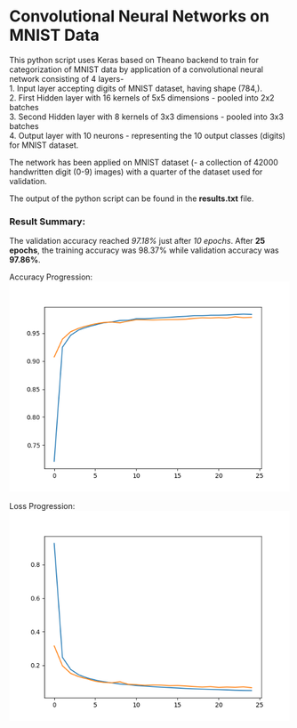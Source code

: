 # Convolutional Neural Networks on MNIST Data

This python script uses Keras based on Theano backend to train for categorization of MNIST data by application of a convolutional neural network consisting of 4 layers-  
	1. Input layer accepting digits of MNIST dataset, having shape (784,).  
	2. First Hidden layer with 16 kernels of 5x5 dimensions - pooled into 2x2 batches  
	3. Second Hidden layer with 8 kernels of 3x3 dimensions - pooled into 3x3 batches  
	4. Output layer with 10 neurons - representing the 10 output classes (digits) for MNIST dataset. 

The network has been applied on MNIST dataset (- a collection of 42000 handwritten digit (0-9) images) with a quarter of the dataset used for validation.

The output of the python script can be found in the **results.txt** file.

### Result Summary:
The validation accuracy reached *97.18%* just after *10 epochs*. After **25 epochs**, the training accuracy was 98.37% while validation accuracy was **97.86%**.

Accuracy Progression:  
![alt text](https://github.com/navjot12/Convolutional_NN_MNIST/blob/master/accuracy.png "Accuracy")

Loss Progression:  
![alt text](https://github.com/navjot12/Convolutional_NN_MNIST/blob/master/loss.png "Loss")

